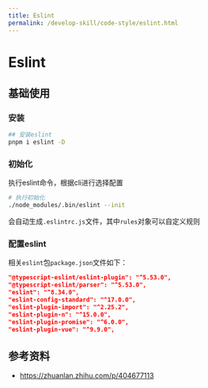 ```yaml
---
title: Eslint
permalink: /develop-skill/code-style/eslint.html
---
```


# Eslint

## 基础使用

### 安装

```bash
## 安装eslint
pnpm i eslint -D
```

### 初始化

执行eslint命令，根据cli进行选择配置

```bash
# 执行初始化
./node_modules/.bin/eslint --init
```

会自动生成`.eslintrc.js`文件，其中`rules`对象可以自定义规则

### 配置eslint

相关`eslint`包`package.json`文件如下：

```package.json
"@typescript-eslint/eslint-plugin": "^5.53.0",
"@typescript-eslint/parser": "^5.53.0",
"eslint": "^8.34.0",
"eslint-config-standard": "^17.0.0",
"eslint-plugin-import": "^2.25.2",
"eslint-plugin-n": "^15.0.0",
"eslint-plugin-promise": "^6.0.0",
"eslint-plugin-vue": "^9.9.0",
```

## 参考资料

- <https://zhuanlan.zhihu.com/p/404677113>
